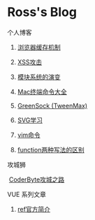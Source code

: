 # Ross's Blog
个人博客

1. [浏览器缓存机制](https://github.com/wenbingyan/Blog/issues/1)

2. [XSS攻击](https://github.com/wenbingyan/Blog/issues/2)

3. [模块系统的演变](https://github.com/wenbingyan/Blog/issues/3)

4. [Mac终端命令大全](https://github.com/wenbingyan/Blog/issues/4)

5. [GreenSock (TweenMax)](https://github.com/wenbingyan/Blog/issues/5)

6. [SVG学习](https://github.com/wenbingyan/Blog/issues/6)

7. [vim命令](https://github.com/wenbingyan/Blog/issues/7)

8. [function两种写法的区别](https://github.com/wenbingyan/Blog/issues/20)

攻城狮

  [CoderByte攻城之路](https://github.com/wenbingyan/Blog/issues/8)
  
VUE 系列文章

1. [ref官方简介](https://github.com/wenbingyan/Blog/issues/21)

